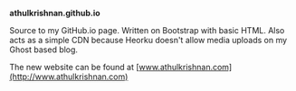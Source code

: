 **athulkrishnan.github.io**

Source to my GitHub.io page. Written on Bootstrap with basic HTML.
Also acts as a simple CDN because Heorku doesn't allow media uploads on my Ghost based blog.

The new website can be found at [www.athulkrishnan.com](http://www.athulkrishnan.com)
